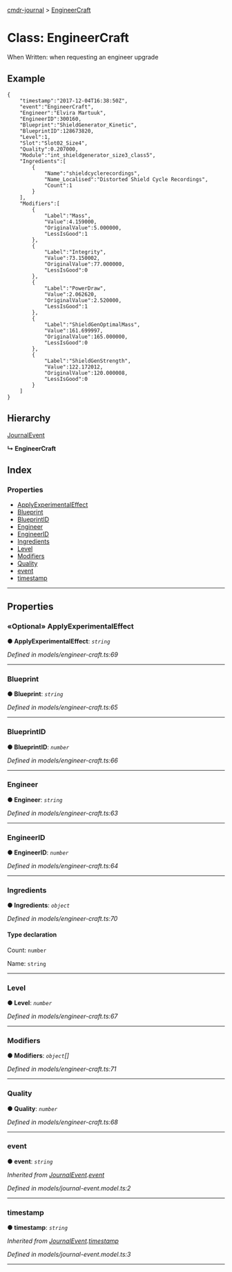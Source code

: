 [cmdr-journal](../README.md) > [EngineerCraft](../classes/engineercraft.md)



# Class: EngineerCraft


When Written: when requesting an engineer upgrade

## Example

    {
        "timestamp":"2017-12-04T16:38:50Z",
        "event":"EngineerCraft",
        "Engineer":"Elvira Martuuk",
        "EngineerID":300160,
        "Blueprint":"ShieldGenerator_Kinetic",
        "BlueprintID":128673820,
        "Level":1,
        "Slot":"Slot02_Size4",
        "Quality":0.207000,
        "Module":"int_shieldgenerator_size3_class5",
        "Ingredients":[
            {
                "Name":"shieldcyclerecordings",
                "Name_Localised":"Distorted Shield Cycle Recordings",
                "Count":1
            }
        ],
        "Modifiers":[
            {
                "Label":"Mass",
                "Value":4.159000,
                "OriginalValue":5.000000,
                "LessIsGood":1
            },
            {
                "Label":"Integrity",
                "Value":73.150002,
                "OriginalValue":77.000000,
                "LessIsGood":0
            },
            {
                "Label":"PowerDraw",
                "Value":2.062620,
                "OriginalValue":2.520000,
                "LessIsGood":1
            },
            {
                "Label":"ShieldGenOptimalMass",
                "Value":161.699997,
                "OriginalValue":165.000000,
                "LessIsGood":0
            },
            {
                "Label":"ShieldGenStrength",
                "Value":122.172012,
                "OriginalValue":120.000008,
                "LessIsGood":0
            }
        ]
    }

## Hierarchy


 [JournalEvent](journalevent.md)

**↳ EngineerCraft**







## Index

### Properties

* [ApplyExperimentalEffect](engineercraft.md#applyexperimentaleffect)
* [Blueprint](engineercraft.md#blueprint)
* [BlueprintID](engineercraft.md#blueprintid)
* [Engineer](engineercraft.md#engineer)
* [EngineerID](engineercraft.md#engineerid)
* [Ingredients](engineercraft.md#ingredients)
* [Level](engineercraft.md#level)
* [Modifiers](engineercraft.md#modifiers)
* [Quality](engineercraft.md#quality)
* [event](engineercraft.md#event)
* [timestamp](engineercraft.md#timestamp)



---
## Properties
<a id="applyexperimentaleffect"></a>

### «Optional» ApplyExperimentalEffect

**●  ApplyExperimentalEffect**:  *`string`* 

*Defined in models/engineer-craft.ts:69*





___

<a id="blueprint"></a>

###  Blueprint

**●  Blueprint**:  *`string`* 

*Defined in models/engineer-craft.ts:65*





___

<a id="blueprintid"></a>

###  BlueprintID

**●  BlueprintID**:  *`number`* 

*Defined in models/engineer-craft.ts:66*





___

<a id="engineer"></a>

###  Engineer

**●  Engineer**:  *`string`* 

*Defined in models/engineer-craft.ts:63*





___

<a id="engineerid"></a>

###  EngineerID

**●  EngineerID**:  *`number`* 

*Defined in models/engineer-craft.ts:64*





___

<a id="ingredients"></a>

###  Ingredients

**●  Ingredients**:  *`object`* 

*Defined in models/engineer-craft.ts:70*


#### Type declaration




 Count: `number`






 Name: `string`







___

<a id="level"></a>

###  Level

**●  Level**:  *`number`* 

*Defined in models/engineer-craft.ts:67*





___

<a id="modifiers"></a>

###  Modifiers

**●  Modifiers**:  *`object`[]* 

*Defined in models/engineer-craft.ts:71*





___

<a id="quality"></a>

###  Quality

**●  Quality**:  *`number`* 

*Defined in models/engineer-craft.ts:68*





___

<a id="event"></a>

###  event

**●  event**:  *`string`* 

*Inherited from [JournalEvent](journalevent.md).[event](journalevent.md#event)*

*Defined in models/journal-event.model.ts:2*





___

<a id="timestamp"></a>

###  timestamp

**●  timestamp**:  *`string`* 

*Inherited from [JournalEvent](journalevent.md).[timestamp](journalevent.md#timestamp)*

*Defined in models/journal-event.model.ts:3*





___


